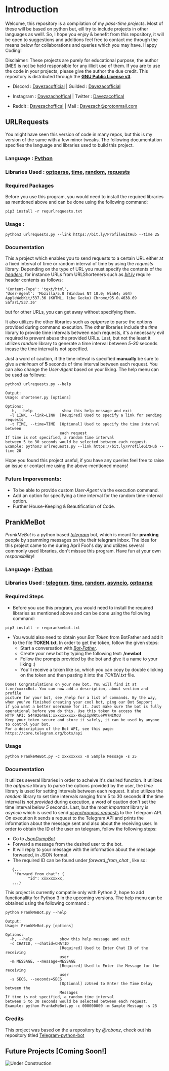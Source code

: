 # Introduction

Welcome, this repository is a compilation of my *pass-time projects*. Most of these will be based on python but, eill try to include
projects in other languages as well!. So, I hope you enjoy & benefit from this repository, it will be open to suggestions and additions
feel free to contact me through the means below for collaborations and queries which you may have. Happy Coding!

Disclaimer: These projects are purely for educational purpose, the author [ME!] is not be held responsible for any illicit use of them.
            If you are to use the code in your projects, please give the author the due credit. This repository is distributed through 
            the [**GNU Public License v3**](https://www.gnu.org/licenses/gpl-3.0.en.html).

- Discord : [Davezacofficial](https://discord.com/users/585744645862981644)	|	Guilded : [Davezacofficial](https://www.guilded.gg/u/davezacofficial)

- Instagram : [Davezachoffical](https://www.instagram.com/davezachofficial/)	|	Twitter : [Davezacoffical](https://twitter.com/Davezacofficial)

- Reddit : [Davezachoffical](https://www.reddit.com/user/Davezachofficial)	|	Mail : [Davezach@protonmail.com](mailto:davezach@protonmail.com)



## URLRequests

You might have seen this version of code in many repos, but this is my version of the same with a few minor tweaks. The following documentation specifies the language 
and libraries used to build this project.

### Language : [**Python**](https://www.python.org/)

### Libraries Used : [optparse](https://docs.python.org/3/library/optparse.html), [time](https://docs.python.org/3/library/time.html), [random](https://docs.python.org/3/library/random.html), [requests](https://requests.readthedocs.io/en/latest/)

### Required Packages
Before you use this program, you would need to install the required libraries as mentioned above and can be done using the following command:

```
pip3 install -r requrlrequests.txt
```

### Usage : 

```
python3 urlrequests.py --link https://bit.ly/ProfileGitHub --time 25 
```
					
### Documentation 

This a project which enables you to send requests to a certain URL either at a fixed interval of time or random interval of time by using the *requests* library.
Depending on the type of URL you must specify the contents of the [*headers*](https://www.geeksforgeeks.org/http-headers/), for instance URLs from URLShorteners 
such as [*bit.ly*](https://bit.ly) require header contents as follows: 
```
'Content-Type': 'text/html',
'User-Agent': 'Mozilla/5.0 (Windows NT 10.0; Win64; x64) AppleWebKit/537.36 (KHTML, like Gecko) Chrome/95.0.4638.69 Safari/537.36' 
```
but for other URLs, you can get away without specifying them. 

It also utilizes the other libraries such as *optparse*  to parse the options provided during command execution. The other libraries include
the *time* library to provide time intervals between each requests, it's a necessary evil required to prevent abuse the provided URLs. Last, but not the least it utilizes
*random* library to generate a time interval between *5-30* seconds incase the time interval is not specified.

Just a word of caution, if the time inteval is specified **manually** be sure 
to give a *minimum* of **5** seconds of time interval between each request. You can also change the *User-Agent* based on your liking. The help menu can be used as follows:

```
python3 urlrequests.py --help 

Output:
Usage: shortener.py [options]

Options:
  -h, --help             show this help message and exit
  -l LINK, --link=LINK  [Reuqired] Used to specify a link for sending requests
  -t TIME, --time=TIME  [Optional] Used to specify the time interval between
                        each request
If time is not specified, a random time interval
between 5 to 30 seconds would be selected between each request.
Example: python3 urlrequests.py --link https://bit.ly/ProfileGitHub --time 20

```

Hope you found this project useful, if you have any queries feel free to raise an issue or contact me using the above-mentioned means! 

### Future Imporvements:

- To be able to provide custom *User-Agent* via the execution command.
- Add an option for specifying a time interval for the random time-interval option.
- Further House-Keeping & Beautification of Code.

## PrankMeBot

*PrankMeBot* is a python based [*telegram*](https://telegram.org/) bot, which is meant for **pranking** people by spamming messages on the their 
telegram inbox. The idea for this project came to me during April Fool's day and utilizes several commonly used libraries, don't missue this program.
Have fun at your own *responsibility*!


### Language : [**Python**](https://python.org)

### Libraries Used : [telegram](https://python-telegram-bot.org/), [time](https://docs.python.org/3/library/time.html), [random](https://docs.python.org/3/library/random.html), [asyncio](https://docs.python.org/3/library/asyncio.html), [optparse](https://docs.python.org/3/library/optparse.html)

### Required Steps
- Before you use this program, you would need to install the required libraries as mentioned above and can be done using the following command:

```
pip3 install -r reqprankmebot.txt
```

- You would also need to obtain your *Bot Token* from BotFather and add it to the file **TOKEN.txt**. In order to get the token, follow the given steps:
  - Start a conversation with [*Bot-Father*](https://t.me/BotFather).
  - Create your new bot by typing the following text: **/newbot**
  - Follow the prompts provided by the bot and give it a name to your liking :)
  - You'll receive a token like so, which you can copy by double clicking on the token and then pasting it into the *TOKEN.txt* file.
  
 ``` 
Done! Congratulations on your new bot. You will find it at t.me/xxxxxBot. You can now add a description, about section and profile
picture for your bot, see /help for a list of commands. By the way, when you've finished creating your cool bot, ping our Bot Support 
if you want a better username for it. Just make sure the bot is fully operational before you do this. Use this token to access the
HTTP API: 5449264661:xxxxxxxxxx-RkqiIpWRtuePV7NIMcU
Keep your token secure and store it safely, it can be used by anyone to control your bot.
For a description of the Bot API, see this page: https://core.telegram.org/bots/api
```

### Usage
```
python PrankeMeBot.py -c xxxxxxxxx -m Sample Message -s 25
```

### Documentation
It utilizes several libraries in order to acheive it's desired function. It utilizes the *optparse* library to parse the options provided by the user, the *time* library is used for setting intervals between each request. It also utilizes the *random* library to set time intervals ranging from 5 to 30 seconds **if** the time interval is *not provided* during execution, a word of caution don't set the time interval below *5* seconds. Last, but the most *important* library is *asyncio* which is used to send [*asynchronous requests*](https://developer.mozilla.org/en-US/docs/Web/API/XMLHttpRequest/Synchronous_and_Asynchronous_Requests) to the Telegram API.
On execution it sends a request to the Telegram API and prints the information about the message sent and also about the receiving user.
In order to obtain the ID of the user on telegram, follow the following steps:
- Go to [*JsonDumpBot*](https://t.me/JsonDumpBot)
- Forward a message from the desired user to the bot.
- It will reply to your message with the information about the message forwaded, in JSON format. 
- The required ID can be found under *forward_from_chat* , like so:


```
   {...
    "forward_from_chat": {
          "id": xxxxxxxxx,
   ...}
```



This project is currently compatile only with Python 2, hope to add functionallity for Python 3 in the upcoming versions. The help menu can be obtained using the following command :
```
python PrankMeBot.py --help

Output:
Usage: PrankMeBot.py [options]

Options:
  -h, --help            show this help message and exit
  -c CHATID, --chatid=CHATID
                        [Required] Used to Enter Chat ID of the  receiving
                        user
  -m MESSAGE, --message=MESSAGE
                        [Required] Used to Enter the Message for the receiving
                        user
  -s SECS, --seconds=SECS
                        [Optional] zzUsed to Enter the Time Delay between the
                        Messages
If time is not specified, a random time interval
between 5 to 30 seconds would be selected between each request.
Example: python PrankeMeBot.py -c 000000000 -m Sample Message -s 25
```

### Credits
This project was based on the a repository by *@rcbonz*, check out his repository titled [Telegram-python-bot](https://github.com/rcbonz/Telegram-python-bot)


## Future Projects [Coming Soon!]

![Under Construction](https://user-images.githubusercontent.com/83908831/189478899-ce0f9de1-f24b-4118-9882-b5f6ddaab72d.png)






											 
